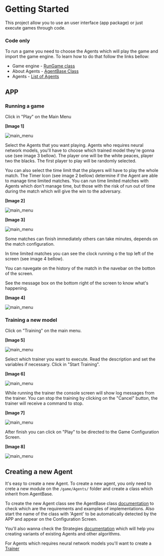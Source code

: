 # Getting Started

This project allow you to use an user interface (app package) or just execute games through code.

### Code only

To run a game you need to choose the Agents which will play the game and import the game engine. To learn how to do that follow the links bellow:

- Game engine - [RunGame class](./Game/game)
- About Agents - [AgentBase Class](./Game/game)
- Agents - [List of Agents](./Game/game)

## APP

### Running a game

Click in "Play" on the Main Menu

__[Image 1]__

![main_menu](../img/gs_img1.png)

Select the Agents that you want playing.
Agents who requires neural network models, you'll have to choose which trained model they're gonna use (see image 3 bellow).
The player one will be the white peaces, player two the blacks.
The first player to play will be randomly selected.

You can also select the time limit that the players will have to play the whole match.
The Timer Icon (see image 2 bellow) determine if the Agent are able to manage time limited matches. You can run time limited matches with Agents which don't manage time, but those with the risk of run out of time during the match which will give the win to the adversary.

__[Image 2]__

![main_menu](../img/gs_img2.png)

__[Image 3]__

![main_menu](../img/gs_img3.png)

Some matches can finish immediately others can take minutes, depends on the match configuration.

In time limited matches you can see the clock running o the top left of the screen (see image 4 bellow).

You can navegate on the history of the match in the navebar on the botton of the screen.

See the message box on the bottom right of the screen to know what's happening.

__[Image 4]__

![main_menu](../img/gs_img4.png)


### Training a new model

Click on "Training" on the main menu.

__[Image 5]__

![main_menu](../img/gs_img5.png)

Select which trainer you want to execute. Read the description and set the variables if necessary. Click in "Start Training".

__[Image 6]__

![main_menu](../img/gs_img6.png)

While running the trainer the console screen will show log messages from the trainer. You can stop the training by clicking on the "Cancel" button, the trainer will receive a command to stop.

__[Image 7]__

![main_menu](../img/gs_img7.png)

After finish you can click on "Play" to be directed to the Game Configuration Screen.

__[Image 8]__

![main_menu](../img/gs_img7.png)


## Creating a new Agent

It's easy to create a new Agent. To create a new agent, you only need to crete a new module on the `/game/Agents/` folder and create a class which inherit from AgentBase.

To create the new Agent class see the AgentBase class [documentation](./Agents/base) to check which are the requirements and examples of implementations. Also start the name of the class with 'Agent' to be automatically detected by the APP and appear on the Configuration Screen.

You'll also wanna check the Strategies [documentation](./Agents/strategies) which will help you creating variants of existing Agents and other algorithms.

For Agents which requires neural network models you'll want to create a [Trainer](./Agents/trainers)